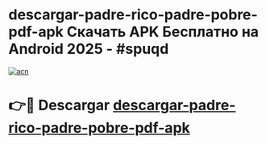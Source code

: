 # descargar-padre-rico-padre-pobre-pdf-apk Скачать APK Бесплатно на Android 2025 - #spuqd

[![acn](https://github.com/user-attachments/assets/0f9c940e-d8b0-45ae-aac7-cd30a18b3e1c)](https://apps.freeplayer.one?title=descargar-padre-rico-padre-pobre-pdf-apk&ref=9RF)

# 👉🔴 Descargar [descargar-padre-rico-padre-pobre-pdf-apk](https://apps.freeplayer.one?title=descargar-padre-rico-padre-pobre-pdf-apk&ref=9RF)